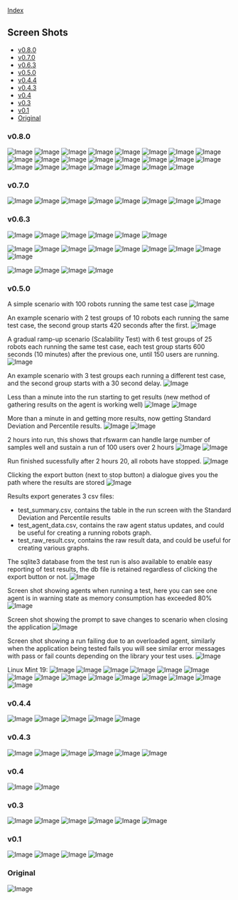 
[Index](README.md)

## Screen Shots

- [v0.8.0](#v080)
- [v0.7.0](#v070)
- [v0.6.3](#v063)
- [v0.5.0](#v050)
- [v0.4.4](#v044)
- [v0.4.3](#v043)
- [v0.4](#v04)
- [v0.3](#v03)
- [v0.1](#v01)
- [Original](#Original)

### v0.8.0

![Image](Images/MacOS_About_v0.8.0_About.png)
![Image](Images/MacOS_Agents_v0.8.0_Ready.png)
![Image](Images/MacOS_Agents_v0.8.0_Run.png)
![Image](Images/MacOS_Agents_v0.8.0_Running.png)
![Image](Images/MacOS_Agents_v0.8.0_Stopping.png)
![Image](Images/MacOS_Graphs_v0.8.0_Agent_Load.png)
![Image](Images/MacOS_Graphs_v0.8.0_Menu.png)
![Image](Images/MacOS_Graphs_v0.8.0_Menu_Examples.png)
![Image](Images/MacOS_Graphs_v0.8.0_New_Graph_Metric.png)
![Image](Images/MacOS_Graphs_v0.8.0_New_Graph_Result.png)
![Image](Images/MacOS_Graphs_v0.8.0_Response_Time.png)
![Image](Images/MacOS_Graphs_v0.8.0_Running_Robots.png)
![Image](Images/MacOS_Plan_v0.8.0_150u_25per10min.png)
![Image](Images/MacOS_Plan_v0.8.0_20u_delay_example.png)
![Image](Images/MacOS_Plan_v0.8.0_New.png)
![Image](Images/MacOS_Plan_v0.8.0_Test_Settings.png)
![Image](Images/MacOS_Plan_v0.8.0_Test_Settings_Filter_Rules.png)
![Image](Images/MacOS_Plan_v0.8.0_saved_opened.png)
![Image](Images/MacOS_Run_v0.8.0_Abort_Dialogue.png)
![Image](Images/MacOS_Run_v0.8.0_Aborted.png)
![Image](Images/MacOS_Run_v0.8.0_Bomb_Run.png)
![Image](Images/MacOS_Run_v0.8.0_Start_5s.png)
![Image](Images/MacOS_Run_v0.8.0_Start_60s.png)

### v0.7.0

![Image](Images/MacOS_Plan_v0.7.0_150u_25per10min.png)
![Image](Images/MacOS_Plan_v0.7.0_20u_delay_example.png)
![Image](Images/MacOS_Plan_v0.7.0_New.png)
![Image](Images/MacOS_Plan_v0.7.0_Test_Settings.png)
![Image](Images/MacOS_Plan_v0.7.0_Test_Settings_Filter_Rules.png)
![Image](Images/MacOS_Plan_v0.7.0_saved_opened.png)
![Image](Images/Ubuntu_Plan_v0.7.0_New.png)
![Image](Images/Windows10_Plan_v0.7.0_New.png)

### v0.6.3

![Image](Images/MacOS_Plan_New_v0.6.3.png)
![Image](Images/MacOS_Plan_saved_opened_v0.6.3.png)
![Image](Images/MacOS_Plan_v0.6.3_150u_25per10min.png)
![Image](Images/MacOS_Plan_v0.6.3_20u_delay_example.png)
![Image](Images/MacOS_Plan_v0.6.3_Test_Settings.png)
![Image](Images/MacOS_Plan_v0.6.3_Test_Settings_Filter_Rules.png)

![Image](Images/MacOS_Run_Start_v0.6.3_09s.png)
![Image](Images/MacOS_Run_Start_v0.6.3_1.37s.png)
![Image](Images/MacOS_Run_Start_v0.6.3_54s.png)
![Image](Images/MacOS_Run_v0.6.3_100u_2h.png)
![Image](Images/MacOS_Run_v0.6.3_Abort_Run_Dialogue.png)
![Image](Images/MacOS_Run_v0.6.3_Aborted.png)
![Image](Images/MacOS_Run_v0.6.3_Bomb_Run.png)
![Image](Images/MacOS_Run_v0.6.3_Finished.png)
![Image](Images/MacOS_Run_v0.6.3_Rampdown.png)

![Image](Images/MacOS_Agents_ready_v0.6.3.png)
![Image](Images/MacOS_Agents_running_v0.6.3.png)
![Image](Images/MacOS_Agents_running_warning_v0.6.3.png)
![Image](Images/MacOS_Agents_stopping_v0.6.3.png)


### v0.5.0

A simple scenario with 100 robots running the same test case
![Image](Images/Plan_v0.5.0_100u.png)

An example scenario with 2 test groups of 10 robots each running the same test case, the second group starts 420 seconds after the first.
![Image](Images/Plan_v0.5.0_20u_delay_example.png)

A gradual ramp-up scenario (Scalability Test) with 6 test groups of 25 robots each running the same test case, each test group starts 600 seconds (10 minutes) after the previous one, until 150 users are running.
![Image](Images/Plan_v0.5.0_150u_25per10min.png)

An example scenario with 3 test groups each running a different test case, and the second group starts with a 30 second delay.
![Image](Images/Plan_v0.5.0_3tests.png)

Less than a minute into the run starting to get results (new method of gathering results on the agent is working well)
![Image](Images/Run_Start_v0.5.0_39s.png)
![Image](Images/Run_Start_v0.5.0_54s.png)

More than a minute in and getting more results, now getting Standard Deviation and Percentile results.
![Image](Images/Run_Start_v0.5.0_77s.png)
![Image](Images/Run_v0.5.0_100u_6m.png)

2 hours into run, this shows that rfswarm can handle large number of samples well and sustain a run of 100 users over 2 hours
![Image](Images/Run_v0.5.0_98u_2h.png)
![Image](Images/Run_v0.5.0_100u_2h.png)

Run finished sucessfully after 2 hours 20, all robots have stopped.
![Image](Images/Run_Finished_v0.5.0_100u_2h.png)

Clicking the export button (next to stop button) a dialogue gives you the path where the results are stored
![Image](Images/Report_export_v0.5.0.png)

Results export generates 3 csv files:
- test_summary.csv, contains the table in the run screen with the Standard Deviation and Percentile results
- test_agent_data.csv, contains the raw agent status updates, and could be useful for creating a running robots graph.
- test_raw_result.csv, contains the raw result data, and could be useful for creating various graphs.

The sqlite3 database from the test run is also available to enable easy reporting of test results, the db file is retained regardless of clicking the export button or not.
![Image](Images/Results_v0.5.0_100u_2.5hr.png)

Screen shot showing agents when running a test, here you can see one agent is in warning state as memory consumption has exceeded 80%
![Image](Images/Agents_running_v0.5.0.png)

Screen shot showing the prompt to save changes to scenario when closing the application
![Image](Images/Save_prompt_v0.5.0.png)

Screen shot showing a run failing due to an overloaded agent, similarly when the application being tested fails you will see similar error messages with pass or fail counts depending on the library your test uses.
![Image](Images/Run_v0.5.0_crashing_users.png)

Linux Mint 19:
![Image](Images/Linux-v0.5.0_Agents_Ready.png)
![Image](Images/Linux-v0.5.0_Agents_Running.png)
![Image](Images/Linux-v0.5.0_Agents_Stopping.png)
![Image](Images/Linux-v0.5.0_Plan_150u_25per10min.png)
![Image](Images/Linux-v0.5.0_Plan_New.png)
![Image](Images/Linux-v0.5.0_Plan_Save_prompt.png)
![Image](Images/Linux-v0.5.0_Run_6min.png)
![Image](Images/Linux-v0.5.0_Run_Not_Enough_Robots.png)
![Image](Images/Linux-v0.5.0_Run_Report_prompt.png)
![Image](Images/Linux-v0.5.0_Run_Robots_Available.png)
![Image](Images/Linux-v0.5.0_Run_Start_10sec.png)
![Image](Images/Linux-v0.5.0_Run_Start_2min.png)
![Image](Images/Linux-v0.5.0_Run_Start_52sec.png)
![Image](Images/Linux-v0.5.0_Run_percnt_and_stddev.png)
![Image](Images/Linux-v0.5.0_Run_webdriver_fails.png)





### v0.4.4

![Image](Images/Plan_v0.4.4.png)
![Image](Images/Run_Start_v0.4.4.png)
![Image](Images/Run_v0.4.4.png)
![Image](Images/Run_v0.4.4_100u_25min.png)
![Image](Images/Agents_running_v0.4.4.png)

### v0.4.3

![Image](Images/Linux-Plan-v0.4.3.png)
![Image](Images/Linux-Run-v0.4.3-10u1hr.png)
![Image](Images/Linux-Run-v0.4.3-50u1hr.png)
![Image](Images/Linux-Agents-v0.4.3.png)
![Image](Images/Linux-Run-v0.4.3-Overloaded-Agent.png)
![Image](Images/Linux-Agents-v0.4.3-Overloaded-Agents.png)


### v0.4

![Image](Images/Run_v0.4.png "Run - Showing results being collected live")
![Image](Images/Run_Start_v0.4.png "Run - Just Started")

### v0.3

![Image](Images/Plan_unsaved_v0.3.png "Plan - New")
![Image](Images/Plan_saved_opened_v0.3.png "Plan - Planning a performance test")
![Image](Images/Run_v0.3.png "Run - Showing results being collected live")
![Image](Images/Run_Start_v0.3.png "Run - Just Started")
![Image](Images/Agents_ready_v0.3.png "Agents Ready")
![Image](Images/Agents_stopping_v0.3.png "Agents Stopping")

### v0.1

![Image](Images/Plan_v0.1.png "Plan - Planning a performance test")
![Image](Images/Run_v0.1.png "Run - Showing results being collected live")
![Image](Images/Agents_ready_v0.1.png "Agents Ready")
![Image](Images/Agents_running_v0.1.png "Agents Running")

### Original

![Image](Images/Run_Orig.png "Run - Showing results being collected live")
